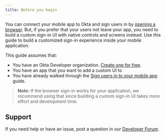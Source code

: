 ```yaml
---
title: Before you begin
---
```

You can connect your mobile app to Okta and sign users in by [opening a browser](/docs/guides/sign-into-mobile-app/before-you-begin/). But, if you prefer that your users not leave your app, you need to build a custom sign-in UI with native controls and screens instead. Use this guide to build a customized sign-in experience inside your mobile application.

This guide assumes that:

* You have an Okta Developer organization. [Create one for free](https://developer.okta.com/signup).
* You have an app that you want to add a custom UI to
* You have already walked through the [Sign users in to your mobile app](/docs/guides/sign-into-mobile-app/) guide.

> **Note:** If the browser sign-in works for your application, we recommend using that since building a custom sign-in UI takes more effort and development time.

<StackSelector snippet="sample" />

## Support

If you need help or have an issue, post a question in our [Developer Forum](https://devforum.okta.com).

<NextSectionLink/>
